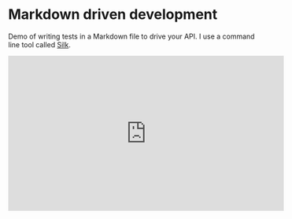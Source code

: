 # Markdown driven development

Demo of writing tests in a Markdown file to drive your API. I use a command line tool called [Silk](https://github.com/matryer/silk).

<iframe width="560" height="315" src="https://www.youtube-nocookie.com/embed/1IerUEgLlb8?rel=0&amp;showinfo=0" frameborder="0" allowfullscreen></iframe>

